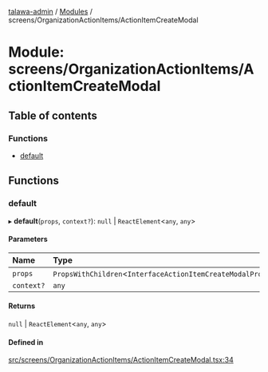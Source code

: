 [talawa-admin](../README.md) / [Modules](../modules.md) / screens/OrganizationActionItems/ActionItemCreateModal

# Module: screens/OrganizationActionItems/ActionItemCreateModal

## Table of contents

### Functions

- [default](screens_OrganizationActionItems_ActionItemCreateModal.md#default)

## Functions

### default

▸ **default**(`props`, `context?`): ``null`` \| `ReactElement`\<`any`, `any`\>

#### Parameters

| Name | Type |
| :------ | :------ |
| `props` | `PropsWithChildren`\<`InterfaceActionItemCreateModalProps`\> |
| `context?` | `any` |

#### Returns

``null`` \| `ReactElement`\<`any`, `any`\>

#### Defined in

[src/screens/OrganizationActionItems/ActionItemCreateModal.tsx:34](https://github.com/pateldivyesh1323/talawa-admin/blob/f5c4099/src/screens/OrganizationActionItems/ActionItemCreateModal.tsx#L34)
